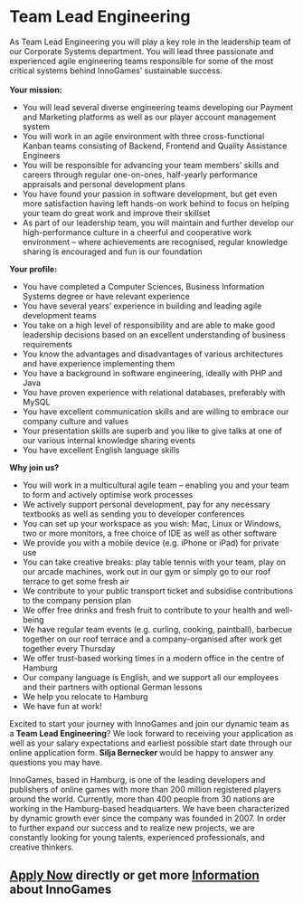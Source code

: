 <h1>Team Lead Engineering</h1>
<p>As Team Lead Engineering you will play a key role in the leadership team of our Corporate Systems department. You will lead three passionate and experienced agile engineering teams responsible for some of the most critical systems behind InnoGames&rsquo; sustainable success.<br /><br /><strong>Your mission:</strong></p><ul><li>You will lead several diverse engineering teams developing our Payment and Marketing platforms as well as our player account management system</li><li>You will work in an agile environment with three cross-functional Kanban teams consisting of Backend, Frontend and Quality Assistance Engineers</li><li>You will be responsible for advancing your team members&rsquo; skills and careers through regular one-on-ones, half-yearly performance appraisals and personal development plans</li><li>You have found your passion in software development, but get even more satisfaction having left hands-on work behind to focus on helping your team do great work and improve their skillset</li><li>As part of our leadership team, you will maintain and further develop our high-performance culture in a cheerful and cooperative work environment &ndash; where achievements are recognised, regular knowledge sharing is encouraged and fun is our foundation</li></ul><p><strong>Your profile:</strong></p><ul><li>You have completed a Computer Sciences, Business Information Systems degree or have relevant experience</li><li>You have several years&rsquo; experience in building and leading agile development teams</li><li>You take on a high level of responsibility and are able to make good leadership decisions based on an excellent understanding of business requirements</li><li>You know the advantages and disadvantages of various architectures and have experience implementing them</li><li>You have a background in software engineering, ideally with PHP and Java</li><li>You have proven experience with relational databases, preferably with MySQL</li><li>You have excellent communication skills and are willing to embrace our company culture and values</li><li>Your presentation skills are superb and you like to give talks at one of our various internal knowledge sharing events</li><li>You have excellent English language skills</li></ul><p><strong>Why join us?</strong></p><ul><li>You will work in a multicultural agile team &ndash; enabling you and your team to form and actively optimise work processes</li><li>We actively support personal development, pay for any necessary textbooks as well as sending you to developer conferences</li><li>You can set up your workspace as you wish: Mac, Linux or Windows, two or more monitors, a free choice of IDE as well as other software</li><li>We provide you with a mobile device (e.g. iPhone or iPad) for private use</li><li>You can take creative breaks: play table tennis with your team, play on our arcade machines, work out in our gym or simply go to our roof terrace to get some fresh air</li><li>We contribute to your public transport ticket and subsidise contributions to the company pension plan</li><li>We offer free drinks and fresh fruit to contribute to your health and well-being&nbsp;</li><li>We have regular team events (e.g. curling, cooking, paintball), barbecue together on our roof terrace and a company-organised after work get together every Thursday</li><li>We offer trust-based working times in a modern office in the centre of Hamburg</li><li>Our company language is English, and we support all our employees and their partners with optional German lessons</li><li>We help you relocate to Hamburg</li><li>We have fun at work!</li></ul>Excited to start your journey with InnoGames and join our dynamic team as a <strong>Team Lead Engineering</strong>? We look forward to receiving your application as well as your salary expectations and earliest possible start date through our online application form.&nbsp;<strong>Silja Bernecker&nbsp;</strong>would be happy to answer any questions you may have.<p>InnoGames, based in Hamburg, is one of the leading developers and publishers of online games with more than 200 million registered players around the world. Currently, more than 400 people from 30 nations are working in the Hamburg-based headquarters. We have been characterized by dynamic growth ever since the company was founded in 2007. In order to further expand our success and to realize new projects, we are constantly looking for young talents, experienced professionals, and creative thinkers.</p>

<h2><a href="https://jobs.jobvite.com/careers/innogames/job//o5d19fwc/apply?__jvst=Job+Board&__jvsd=github_jobs_repo">Apply Now</a> directly or get more <a href="https://www.innogames.com/career/detail/job/team-lead-engineering/?s=github_jobs_repo">Information</a> about InnoGames</h2>